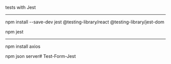 tests with Jest

---
npm install --save-dev jest @testing-library/react @testing-library/jest-dom

npm jest

---

npm install axios

npm json server#   T e s t - F o r m - J e s t  
 